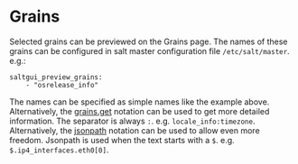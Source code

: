 # Grains

Selected grains can be previewed on the Grains page.
The names of these grains can be configured
in salt master configuration file `/etc/salt/master`.
e.g.:

```
saltgui_preview_grains:
    - "osrelease_info"
```

The names can be specified as simple names like the example above.
Alternatively, the [grains.get](https://docs.saltstack.com/en/latest/ref/modules/all/salt.modules.grains.html#salt.modules.grains.get) notation can be used to get more detailed information. The separator is always `:`. e.g. `locale_info:timezone`.
Alternatively, the [jsonpath](https://www.w3resource.com/JSON/JSONPath-with-JavaScript.php) notation can be used to allow even more freedom. Jsonpath is used when the text starts with a `$`. e.g. `$.ip4_interfaces.eth0[0]`.
